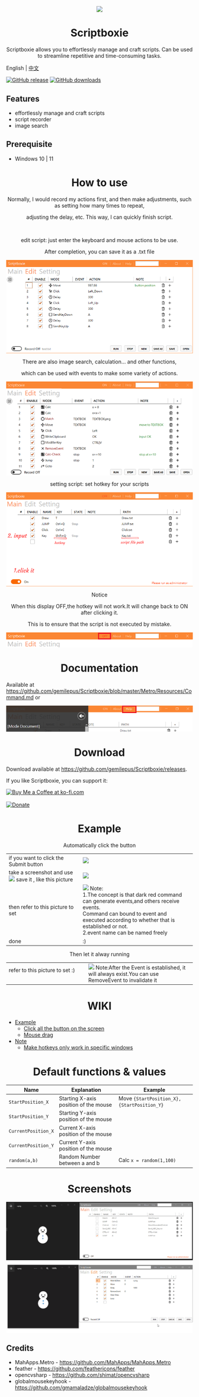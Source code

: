 <p align="center">
<img align="center" src="Metro/package.ico" />
</p>

<h1 align="center">Scriptboxie</h1>
<p align="center">Scriptboxie allows you to effortlessly manage and craft scripts. Can be used to streamline repetitive and time-consuming tasks.</p>

English | [中文](Doc/README.zh-tw.md)

[![GitHub release](https://img.shields.io/github/release/gemilepus/Scriptboxie.svg)](https://github.com/gemilepus/Scriptboxie/releases) 
[![GitHub downloads](https://img.shields.io/github/downloads/gemilepus/Scriptboxie/total)](https://github.com/gemilepus/Scriptboxie/releases) 

## Features
- effortlessly manage and craft scripts
- script recorder
- image search
## Prerequisite
- Windows 10 | 11


<h1 align="center">How to use</h1>
<p align="center">Normally, I would record my actions first, and then make adjustments, such as setting how many times to repeat, </p>
<p align="center">adjusting the delay, etc. This way, I can quickly finish script. </p>
<br>

<p align="center">edit script: just enter the keyboard and mouse actions to be use.</p>
<p align="center">After completion, you can save it as a .txt file</p>
<p align="center">
 <img align="center" alt="Main" src="Doc/doc2.png" />
</p>

<p align="center">There are also image search, calculation... and other functions,</p>
<p align="center">which can be used with events to make some variety of actions.</p>
<p align="center">
 <img align="center" alt="Main" src="Doc/doc4.png" />
</p>

<p align="center">setting script: set hotkey for your scripts</p>
<p align="center">
 <img align="center" alt="Main" src="Doc/doc1.png" />
</p>

<p align="center">Notice</p>
<p align="center">When this display OFF,the hotkey will not work.It will change back to ON after clicking it. </p>
<p align="center">This is to ensure that the script is not executed by mistake.</p>
<p align="center">
 <img align="center" alt="Edit" src="Doc/doc3.png" />
</p>

<h1 align="center">Documentation</h1>

Available at <https://github.com/gemilepus/Scriptboxie/blob/master/Metro/Resources/Command.md>
or
<p align="center">
 <img align="center" alt="Edit" src="Doc/documentation.png" />
</p>

<h1 align="center">Download</h1>

Download available at <https://github.com/gemilepus/Scriptboxie/releases>.

If you like Scriptboxie, you can support it:

<a href='https://ko-fi.com/R6R8IQ1MD' target='_blank'><img height='36' style='border:0px;height:36px;' src='https://storage.ko-fi.com/cdn/kofi2.png?v=3' border='0' alt='Buy Me a Coffee at ko-fi.com' /></a>
<br>
<br>
[![Donate](https://img.shields.io/badge/Donate-PayPal-yellow.svg)](https://paypal.me/gemilepus?locale.x=en_US)

[f1]: https://github.com/gemilepus/Scriptboxie/blob/master/Doc/s1.png
[f2]: https://github.com/gemilepus/Scriptboxie/blob/master/Doc/s2.png
[f3]: https://github.com/gemilepus/Scriptboxie/blob/master/Doc/s3.png
[f4]: https://github.com/gemilepus/Scriptboxie/blob/master/Doc/s4.png
[f5]: https://github.com/gemilepus/Scriptboxie/blob/master/Doc/s5.png
[f6]: https://github.com/gemilepus/Scriptboxie/blob/master/Doc/s6.png

<h1 align="center">Example</h1>
<p align="center">Automatically click the button</p>

| | |
| ------------- | ----------- |
| if you want to click the Submit button | [![][f1]][f1] |
| take a screenshot and use [![][f2]][f2] save it , like this picture| [![][f4]][f4] |
| then refer to this picture to set | [![][f5]][f5] Note:<br>1.The concept is that dark red command can generate events,and others receive events. <br>Command can bound to event and executed according to whether that  is established or not.<br>2.event name can be named freely |
| done | :) | 

<p align="center">Then let it alway running</p>

| | |
| ------------- | ----------- |
| refer to this picture to set :) &emsp;&emsp;&emsp;&emsp;&emsp;&emsp;&emsp;&emsp;&emsp;&emsp;| [![][f6]][f6] Note:After the Event is established, it will always exist.You can use RemoveEvent to invalidate it |


<h1 align="center">WIKI</h1>

- [Example](https://github.com/gemilepus/Scriptboxie/wiki/Example)
  - [Click all the button on the screen](https://github.com/gemilepus/Scriptboxie/wiki/Example#click-all-the-button-on-the-screen)
  - [Mouse drag](https://github.com/gemilepus/Scriptboxie/wiki/Example#mouse-drag)
- [Note](https://github.com/gemilepus/Scriptboxie/wiki/Note)
  - [Make hotkeys only work in specific windows](https://github.com/gemilepus/Scriptboxie/wiki/Note)

<h1 align="center">Default functions & values</h1>

Name | Explanation | Example
---- | ---- | ---- 
`StartPosition_X` | Starting X-axis position of the mouse | Move `{StartPosition_X},{StartPosition_Y}`
`StartPosition_Y` | Starting Y-axis position of the mouse | 
`CurrentPosition_X` | Current X-axis position of the mouse | 
`CurrentPosition_Y` | Current Y-axis position of the mouse | 
`random(a,b)` | Random Number between a and b | Calc `x = random(1,100)`

<h1 align="center">Screenshots</h1>
<p align="center">
 <img align="center" alt="Edit" src="Doc/test.gif" />
 <img align="center" alt="Edit" src="Doc/test2.gif" />
</p>

## Credits
- MahApps.Metro - https://github.com/MahApps/MahApps.Metro
- feather - https://github.com/feathericons/feather
- opencvsharp - https://github.com/shimat/opencvsharp
- globalmousekeyhook - https://github.com/gmamaladze/globalmousekeyhook

